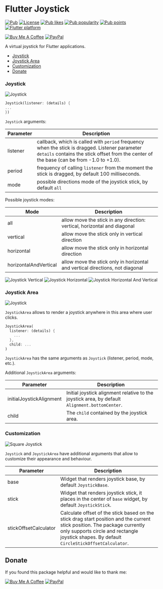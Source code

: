 # Flutter Joystick

[![Pub](https://img.shields.io/pub/v/flutter_joystick.svg)](https://pub.dev/packages/flutter_joystick)
[![License](https://img.shields.io/github/license/pavelzaichyk/flutter_joystick)](https://github.com/pavelzaichyk/flutter_joystick/blob/master/LICENSE)
[![Pub likes](https://badgen.net/pub/likes/flutter_joystick)](https://pub.dev/packages/flutter_joystick/score)
[![Pub popularity](https://badgen.net/pub/popularity/flutter_joystick)](https://pub.dev/packages/flutter_joystick/score)
[![Pub points](https://badgen.net/pub/points/flutter_joystick)](https://pub.dev/packages/flutter_joystick/score)
[![Flutter platform](https://badgen.net/pub/flutter-platform/flutter_joystick)](https://pub.dev/packages/flutter_joystick)


[![Buy Me A Coffee](https://img.shields.io/badge/Donate-Buy%20me%20a%20coffee-FFDD00?logo=buymeacoffee)](https://www.buymeacoffee.com/rebeloid)
[![PayPal](https://img.shields.io/badge/Donate-PayPal-066BB7?logo=paypal)](https://paypal.me/pavelzaichyk)

A virtual joystick for Flutter applications.

- [Joystick](#joystick)
- [Joystick Area](#joystick-area)
- [Customization](#customization) 
- [Donate](#donate)


### Joystick

![Joystick](https://i.giphy.com/media/yd6bBNqinNcSRmOPAC/giphy.gif "Joystick")

```dart
Joystick(listener: (details) {
...
})
```

`Joystick` arguments:

Parameter | Description
--- | --- 
listener | callback, which is called with `period` frequency when the stick is dragged. Listener parameter `details` contains the stick offset from the center of the base (can be from -1.0 to +1.0).
period | frequency of calling `listener` from the moment the stick is dragged, by default 100 milliseconds.
mode | possible directions mode of the joystick stick, by default `all`

Possible joystick modes:

Mode | Description
--- | --- 
all | allow move the stick in any direction: vertical, horizontal and diagonal
vertical | allow move the stick only in vertical direction
horizontal | allow move the stick only in horizontal direction
horizontalAndVertical | allow move the stick only in horizontal and vertical directions, not diagonal

![Joystick Vertical](https://i.giphy.com/media/FXQG3ttV35Ca5L5ZA7/giphy.gif "Joystick Vertical")
![Joystick Horizontal](https://i.giphy.com/media/SN9YMtBKaHLkw5iIvB/giphy.gif "Joystick Horizontal")
![Joystick Horizontal And Vertical](https://i.giphy.com/media/znAdOQr52MmKTssc91/giphy.gif "Joystick Horizontal And Vertical")

### Joystick Area

![Joystick](https://i.giphy.com/media/2uFUWJcOaaTPFbIFBd/giphy.gif "Joystick Area")

`JoystickArea` allows to render a joystick anywhere in this area where user clicks.

```dart
JoystickArea(
  listener: (details) {
    ...
  },
  child: ...
)
```

`JoystickArea` has the same arguments as `Joystick` (listener, period, mode, etc.).

Additional `JoystickArea` arguments:

Parameter | Description
--- | ---
initialJoystickAlignment | Initial joystick alignment relative to the joystick area, by default `Alignment.bottomCenter`.
child | The `child` contained by the joystick area.

### Customization

![Square Joystick](https://i.giphy.com/media/kjGJmILAeBJFXGtcgt/giphy.gif "Square Joystick")

`Joystick` and `JoystickArea` have additional arguments that allow to customize their appearance and behaviour.

Parameter | Description
--- | ---
base | Widget that renders joystick base, by default `JoystickBase`.
stick | Widget that renders joystick stick, it places in the center of `base` widget, by default `JoystickStick`.
stickOffsetCalculator | Calculate offset of the stick based on the stick drag start position and the current stick position. The package currently only supports circle and rectangle joystick shapes. By default `CircleStickOffsetCalculator`.

## Donate

If you found this package helpful and would like to thank me:

[![Buy Me A Coffee](https://img.shields.io/badge/Donate-Buy%20me%20a%20coffee-FFDD00?logo=buymeacoffee)](https://www.buymeacoffee.com/rebeloid)
[![PayPal](https://img.shields.io/badge/Donate-PayPal-066BB7?logo=paypal)](https://paypal.me/pavelzaichyk)
